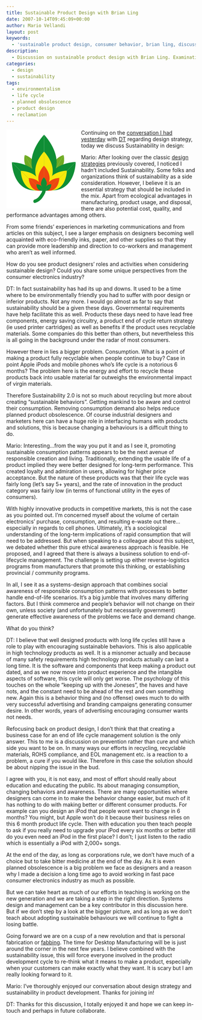 ```yaml
---
title: Sustainable Product Design with Brian Ling
date: 2007-10-14T09:45:09+00:00
author: Mario Vellandi
layout: post
keywords:
  - 'sustainable product design, consumer behavior, brian ling, discussion, consumption, planned obsolescence, life cycle, electronics  '
description:
  - Discussion on sustainable product design with Brian Ling. Examination of industrial designers and marketers roles, sustainable behaviors, consumption
categories:
  - design
  - sustainability
tags:
  - environmentalism
  - life cycle
  - planned obsolescence
  - product design
  - reclamation
---
```

<img src="../wp-content/uploads/2008/03/sustainableleaf.jpg" alt="visual metaphor for sustainable design" align="left" />Continuing on the [conversation I had yesterday](../design-strategy-conversation-with-dt/ "design strategy conversation with Brian Ling") with [DT](http://www.designsojourn.com "Design Sojourn blog") regarding design strategy, today we discuss Sustainability in design:

Mario: After looking over the classic [design strategies](../new-product-design-strategy/ "article on product design strategies") previously covered, I noticed I hadn&#8217;t included Sustainability. Some folks and organizations think of sustainability as a side consideration. However, I believe it is an essential strategy that should be included in the mix. Apart from ecological advantages in manufacturing, product usage, and disposal, there are also potential cost, quality, and performance advantages among others.

From some friends&#8217; experiences in marketing communications and from articles on this subject, I see a larger emphasis on designers becoming well acquainted with eco-friendly inks, paper, and other supplies so that they can provide more leadership and direction to co-workers and management who aren&#8217;t as well informed.

How do you see product designers&#8217; roles and activities when considering sustainable design? Could you share some unique perspectives from the consumer electronics industry?

DT: In fact sustainability has had its up and downs. It used to be a time where to be environmentally friendly you had to suffer with poor design or inferior products. Not any more. I would go almost as far to say that sustainability should be a given these days. Governmental requirements have help facilitate this as well. Products these days need to have lead free components, energy saving circuitry, a product end of cycle return strategy (ie used printer cartridges) as well as benefits if the product uses recyclable materials. Some companies do this better than others, but nevertheless this is all going in the background under the radar of most consumers.

However there in lies a bigger problem. Consumption. What is a point of making a product fully recyclable when people continue to buy? Case in point Apple iPods and mobile phones who&#8217;s life cycle is a notorious 6 months? The problem here is the energy and effort to recycle these products back into usable material far outweighs the environmental impact of virgin materials.

Therefore Sustainability 2.0 is not so much about recycling but more about creating &#8220;sustainable behaviors&#8221;. Getting mankind to be aware and control their consumption. Removing consumption demand also helps reduce planned product obsolescence. Of course industrial designers and marketers here can have a huge role in interfacing humans with products and solutions, this is because changing a behaviours is a difficult thing to do.

Mario: Interesting&#8230;from the way you put it and as I see it, promoting sustainable consumption patterns appears to be the next avenue of responsible creation and living. Traditionally, extending the usable life of a product implied they were better designed for long-term performance. This created loyalty and admiration in users, allowing for higher price acceptance. But the nature of these products was that their life cycle was fairly long (let&#8217;s say 5+ years), and the rate of innovation in the product category was fairly low (in terms of functional utility in the eyes of consumers).

With highly innovative products in competitive markets, this is not the case as you pointed out. I&#8217;m concerned myself about the volume of certain electronics&#8217; purchase, consumption, and resulting e-waste out there&#8230;especially in regards to cell phones. Ultimately, it&#8217;s a sociological understanding of the long-term implications of rapid consumption that will need to be addressed. But when speaking to a colleague about this subject, we debated whether this pure ethical awareness approach is feasible. He proposed, and I agreed that there is always a business solution to end-of-lifecycle management. The challenge is setting up either reverse-logistics programs from manufacturers that promote this thinking, or establishing provincial / community programs.

In all, I see it as a systems-design approach that combines social awareness of responsible consumption patterns with processes to better handle end-of-life scenarios. It&#8217;s a big jumble that involves many differing factors. But I think commerce and people&#8217;s behavior will not change on their own, unless society (and unfortunately but necessarily government) generate effective awareness of the problems we face and demand change.

What do you think?

DT: I believe that well designed products with long life cycles still have a role to play with encouraging sustainable behaviors. This is also applicable in high technology products as well. It is a misnomer actually and because of many safety requirements high technology products actually can last a long time. It is the software and components that keep making a product out dated, and as we now move into product experience and the intangible aspects of software, this cycle will only get worse. The psychology of this touches on the whole &#8220;keeping up with the Joneses&#8221;, the haves and have nots, and the constant need to be ahead of the rest and own something new. Again this is a behavior thing and (no offense) owes much to do with very successful advertising and branding campaigns generating consumer desire. In other words, years of advertising encouraging consumer wants not needs.

Refocusing back on product design, I don&#8217;t think that that creating a business case for an end of life cycle management solution is the only answer. This to me is a discussion on prevention rather than cure and which side you want to be on. In many ways our efforts in recycling, recyclable materials, ROHS compliance, and EOL management etc. is a reaction to a problem, a cure if you would like. Therefore in this case the solution should be about nipping the issue in the bud.

I agree with you, it is not easy, and most of effort should really about education and educating the public. Its about managing consumption, changing behaviors and awareness. There are many opportunities where designers can come in to make the behavior change easier, but much of it has nothing to do with making better or different consumer products. For example can you design an iPod that people wont want to change in 6 months? You might, but Apple won&#8217;t do it because their business relies on this 6 month product life cycle. Then with education you then teach people to ask if you really need to upgrade your iPod every six months or better still do you even need an iPod in the first place? I don&#8217;t; I just listen to the radio which is essentially a iPod with 2,000+ songs.

At the end of the day, as long as corporations rule, we don&#8217;t have much of a choice but to take bitter medicine at the end of the day. As it is even planned obsolescence is a big problem we face as designers and a reason why I made a decision a long time ago to avoid working in fast pace consumer electronics industry as much as possible.

But we can take heart as much of our efforts in teaching is working on the new generation and we are taking a step in the right direction. Systems design and management can be a key contributor in this discussion here. But if we don&#8217;t step by a look at the bigger picture, and as long as we don&#8217;t teach about adopting sustainable behaviours we will continue to fight a losing battle.

Going forward we are on a cusp of a new revolution and that is personal fabrication or [fabbing](http://www.designsojourn.com/2007/06/04/fabbing-a-primer-for-guerilla-design-strategies/ "fabbing"). The time for Desktop Manufacturing will be is just around the corner in the next few years. I believe combined with the sustainability issue, this will force everyone involved in the product development cycle to re-think what it means to make a product, especially when your customers can make exactly what they want. It is scary but I am really looking forward to it.

Mario: I&#8217;ve thoroughly enjoyed our conversation about design strategy and sustainability in product development. Thanks for joining in!

DT: Thanks for this discussion, I totally enjoyed it and hope we can keep in-touch and perhaps in future collaborate.
